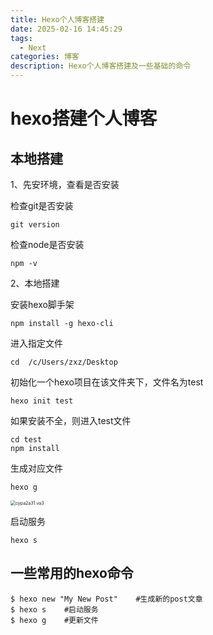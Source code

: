 ```yaml
---
title: Hexo个人博客搭建
date: 2025-02-16 14:45:29
tags:
  - Next
categories: 博客
description: Hexo个人博客搭建及一些基础的命令
---
```

# hexo搭建个人博客

## 本地搭建

1、先安环境，查看是否安装

检查git是否安装

```
git version
```

检查node是否安装

```
npm -v
```

2、本地搭建

安装hexo脚手架

```
npm install -g hexo-cli
```

进入指定文件

```
cd  /c/Users/zxz/Desktop
```

初始化一个hexo项目在该文件夹下，文件名为test

```
hexo init test
```

如果安装不全，则进入test文件

```
cd test
npm install
```

生成对应文件

```
hexo g
```

<img src="https://zxztypora.oss-cn-hangzhou.aliyuncs.com/cypa2a31.va3.png" alt="cypa2a31.va3" style="zoom: 50%;" />  

启动服务

```
hexo s
```



## 一些常用的hexo命令

```
$ hexo new "My New Post"	#生成新的post文章
$ hexo s	#启动服务
$ hexo g	#更新文件
```

